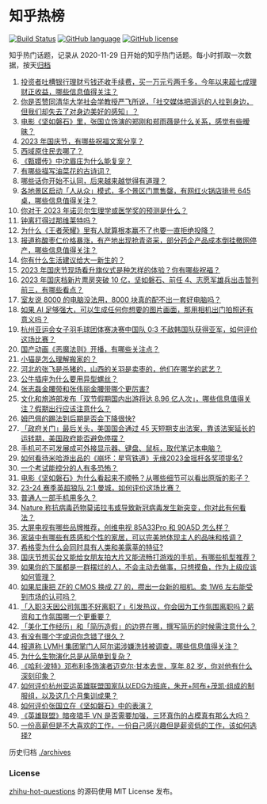 # 知乎热榜
[![Build Status](https://github.com/ToWeLong/zhihu-hot-questions/workflows/CI/badge.svg)](https://github.com/ToWeLong/zhihu-hot-questions/actions)
[![GitHub language](https://img.shields.io/badge/language-golang-orange.svg)](https://golang.org/)
[![GitHub license](https://img.shields.io/github/license/ToWeLong/zhihu-hot-questions)](https://github.com/ToWeLong/zhihu-hot-questions/blob/main/LICENSE)

知乎热门话题，记录从 2020-11-29 日开始的知乎热门话题。每小时抓取一次数据，按天[归档](./archives)

<!-- BEGIN -->

1. [投资者吐槽银行理财亏钱还收手续费，买一万元亏两千多，今年以来超七成理财正收益，哪些信息值得关注？](https://www.zhihu.com/question/624434823)
1. [你是否赞同清华大学社会学教授严飞所说，「社交媒体把遥远的人拉到身边，但我们却失去了对身边美好的感知」？](https://www.zhihu.com/question/623695614)
1. [电影《坚如磐石》里，张国立饰演的郑刚和郑雨薇是什么关系，感觉有些暧昧？](https://www.zhihu.com/question/624133518)
1. [2023 年国庆节，有哪些祝福文案分享？](https://www.zhihu.com/question/624427794)
1. [西域原住民去哪了？](https://www.zhihu.com/question/622423991)
1. [《甄嬛传》中沈眉庄为什么能复宠？](https://www.zhihu.com/question/568448140)
1. [有哪些描写油菜花的古诗词？](https://www.zhihu.com/question/624400787)
1. [哪些话你开始不认同，后来越来越觉得有道理？](https://www.zhihu.com/question/376841465)
1. [各地景区启动「人从众」模式，多个景区门票售罄，有网红火锅店排号 645 桌，哪些信息值得关注？](https://www.zhihu.com/question/624432950)
1. [你对于 2023 年诺贝尔生理学或医学奖的预测是什么？](https://www.zhihu.com/question/619698448)
1. [钟离打得过那维莱特吗？](https://www.zhihu.com/question/622902080)
1. [为什么《王者荣耀》里有人就算根本赢不了也要一直拒绝投降？](https://www.zhihu.com/question/403846347)
1. [报道称酸枣仁价格暴涨，有产地出现抢青盗采，部分药企产品成本倒挂撤网停产，哪些信息值得关注？](https://www.zhihu.com/question/624370041)
1. [你有什么生活建议给大一新生的？](https://www.zhihu.com/question/618277550)
1. [2023 年国庆节现场看升旗仪式是种怎样的体验？你有哪些祝福？](https://www.zhihu.com/question/624430839)
1. [2023 年国庆档新片票房突破 10 亿，坚如磐石、前任 4、志愿军雄兵出击暂列前三，有哪些看点？](https://www.zhihu.com/question/624396594)
1. [室友说 8000 的电脑没法用，8000 块真的配不出一套好电脑吗？](https://www.zhihu.com/question/623819848)
1. [如果 AI 足够强大，可以生成任何你想要的图片画面，那用相机出门拍照还有意义吗？](https://www.zhihu.com/question/623670366)
1. [杭州亚运会女子羽毛球团体赛决赛中国队 0:3 不敌韩国队获得亚军，如何评价这场比赛？](https://www.zhihu.com/question/624443340)
1. [国产动画《恶魔法则》开播，有哪些关注点？](https://www.zhihu.com/question/623830529)
1. [小猫是怎么理解搬家的？](https://www.zhihu.com/question/619958326)
1. [河北的张飞是杀猪的，山西的关羽是卖枣的，他们在哪学的武艺？](https://www.zhihu.com/question/426938125)
1. [公牛插座为什么要用异型螺丝？](https://www.zhihu.com/question/20658677)
1. [张志磊金腰带和张伟丽金腰带哪个更厉害?](https://www.zhihu.com/question/624153049)
1. [文化和旅游部发布「双节假期国内出游将达 8.96 亿人次」，哪些信息值得关注？假期出行应该注意什么？](https://www.zhihu.com/question/624371961)
1. [姆巴佩的踢法到后期是否会下降很快?](https://www.zhihu.com/question/573835877)
1. [「政府关门」最后关头，美国国会通过 45 天短期支出法案，靠该法案延长的运转期，美国政府能否避免停摆？](https://www.zhihu.com/question/624434732)
1. [手机可不可发展成可外接显示器、键盘、鼠标，取代笔记本电脑？](https://www.zhihu.com/question/623993703)
1. [如何看待米哈游出品的《崩坏：星穹铁道》无缘2023金摇杆各奖项提名?](https://www.zhihu.com/question/624369091)
1. [一个考试能控分的人有多恐怖？](https://www.zhihu.com/question/533991761)
1. [电影《坚如磐石》为什么看起来不顺畅？从哪些细节可以看出原版的影子？](https://www.zhihu.com/question/624226842)
1. [23-24 赛季英超狼队 2:1 曼城，如何评价这场比赛？](https://www.zhihu.com/question/624397665)
1. [普通人一部手机用多久？](https://www.zhihu.com/question/623585594)
1. [Nature 称抗病毒药物莫诺拉韦或导致新冠病毒发生新突变，你对此有何看法？](https://www.zhihu.com/question/624061265)
1. [大屏电视有哪些品牌推荐，创维电视 85A33Pro 和 90A5D 怎么样？](https://www.zhihu.com/question/624144572)
1. [家装中有哪些有质感和个性的家居，可以完美地体现主人的品味和格调？](https://www.zhihu.com/question/546772742)
1. [希格雯为什么会同时具有人类和美露莘的特征?](https://www.zhihu.com/question/624388314)
1. [国庆节想买台又能给女朋友拍大片又能流畅打游戏的手机，有哪些机型推荐？](https://www.zhihu.com/question/624174526)
1. [如果你的下属都是一群摆烂的人，不会主动去做事，只想摸鱼，作为上级应该如何管理？](https://www.zhihu.com/question/618717552)
1. [如果尼康把 ZF的 CMOS 换成 Z7 的，攒出一台新的相机。卖 1W6 左右能受到市场的认可吗？](https://www.zhihu.com/question/623656501)
1. [「入职3天因公司氛围不好离职了」引发热议，你会因为工作氛围离职吗？薪资和工作氛围哪一个更重要？](https://www.zhihu.com/question/622550064)
1. [「美化工作经历」和「简历造假」的边界在哪，撰写简历的时候需注意什么？](https://www.zhihu.com/question/622554061)
1. [有没有哪个字或词你念错了很久？](https://www.zhihu.com/question/619358308)
1. [报道称 LVMH 集团掌门人阿尔诺涉嫌洗钱被调查，哪些信息值得关注？](https://www.zhihu.com/question/624375176)
1. [为什么生物演化总是从简单到复杂？](https://www.zhihu.com/question/623622517)
1. [《哈利·波特》邓布利多饰演者迈克尔·甘本去世，享年 82 岁，你对他有什么深刻印象？](https://www.zhihu.com/question/624202689)
1. [如何评价杭州亚运英雄联盟国家队以EDG为班底，朱开+阿布+茂凯·组成的制服组，以及这几个月集训成果？](https://www.zhihu.com/question/624195154)
1. [如何评价张国立在《坚如磐石》中的表演？](https://www.zhihu.com/question/624293542)
1. [《英雄联盟》暗夜猎手 VN 是否需要加强，三环真伤的占模真有那么大吗？](https://www.zhihu.com/question/613483134)
1. [一份高薪但是不大喜欢的工作，一份自己感兴趣但是薪资低的工作，该如何选择?](https://www.zhihu.com/question/622558861)

<!-- END -->

历史归档 [./archives](./archives)


### License
[zhihu-hot-questions](https://github.com/towelong/zhihu-hot-questions) 的源码使用 MIT License 发布。